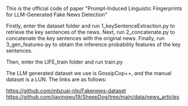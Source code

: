 This is the official code of paper "Prompt-Induced Linguistic Fingerprints for LLM-Generated Fake
News Detection"

Firstly, enter the dataset folder and run 1_keySentenceExtraction.py to retrieve the key sentences of the news. Next, run 2_concatenate.py to concatenate the key sentences with the original news. Finally, run 3_gen_features-py to obtain the inference probability features of the key sentences.

Then, enter the LIFE_train folder and run train.py

The LLM generated dataset we use is GossipCop++, and the manual dataset is a LUN. The links are as follows:

https://github.com/mbzuai-nlp/Fakenews-dataset  https://github.com/jiayingwu19/SheepDog/tree/main/data/news_articles